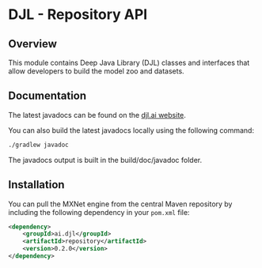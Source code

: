 # DJL - Repository API

## Overview

This module contains Deep Java Library (DJL) classes and interfaces that allow developers to build the model zoo and datasets.

## Documentation

The latest javadocs can be found on the [djl.ai website](https://javadoc.djl.ai/repository/0.2.0/index.html).

You can also build the latest javadocs locally using the following command:

```sh
./gradlew javadoc
```
The javadocs output is built in the build/doc/javadoc folder.


## Installation
You can pull the MXNet engine from the central Maven repository by including the following dependency in your `pom.xml` file:

```xml
<dependency>
    <groupId>ai.djl</groupId>
    <artifactId>repository</artifactId>
    <version>0.2.0</version>
</dependency>
```
